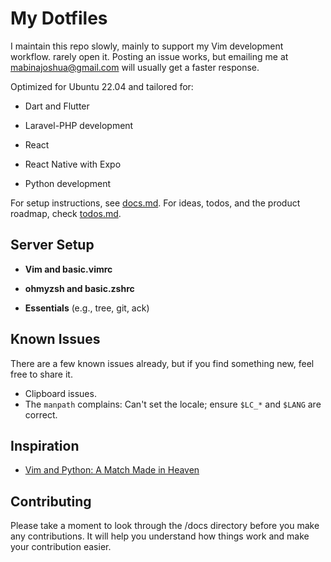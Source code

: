 # My Dotfiles

I maintain this repo slowly, mainly to support my Vim development workflow.
rarely open it. Posting an issue works, but emailing me at mabinajoshua@gmail.com will usually get a faster response.

Optimized for Ubuntu 22.04 and tailored for:

- Dart and Flutter

- Laravel-PHP development

- React

- React Native with Expo

- Python development

For setup instructions, see [docs.md](./docs/docs.md). For ideas, todos, and the product roadmap, check [todos.md](./docs/todos.md).

## Server Setup

- **Vim and basic.vimrc**

- **ohmyzsh and basic.zshrc**

- **Essentials** (e.g., tree, git, ack)

## Known Issues

There are a few known issues already, but if you find something new, feel free to share it.

- Clipboard issues.
- The `manpath` complains: Can't set the locale; ensure `$LC_*` and `$LANG` are correct.

## Inspiration

- [Vim and Python: A Match Made in Heaven](https://realpython.com/vim-and-python-a-match-made-in-heaven)

## Contributing

Please take a moment to look through the /docs directory before you make any contributions. It will help you understand how things work and make your contribution easier.

